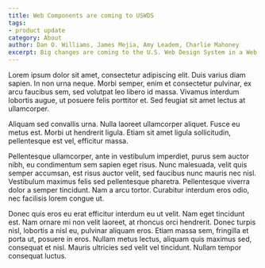 ```yaml
---
title: Web Components are coming to USWDS
tags:
- product update
category: About
author: Dan O. Williams, James Mejia, Amy Leadem, Charlie Mahoney
excerpt: Big changes are coming to the U.S. Web Design System in a Web Components-based generation. Ideal for small teams with limited development resources, this next generation of the design system promises to be a practical, usable, powerful tool for designers and developers to do their work.
---
```


Lorem ipsum dolor sit amet, consectetur adipiscing elit. Duis varius diam sapien. In non urna neque. Morbi semper, enim et consectetur pulvinar, ex arcu faucibus sem, sed volutpat leo libero id massa. Vivamus interdum lobortis augue, ut posuere felis porttitor et. Sed feugiat sit amet lectus at ullamcorper.

Aliquam sed convallis urna. Nulla laoreet ullamcorper aliquet. Fusce eu metus est. Morbi ut hendrerit ligula. Etiam sit amet ligula sollicitudin, pellentesque est vel, efficitur massa.

Pellentesque ullamcorper, ante in vestibulum imperdiet, purus sem auctor nibh, eu condimentum sem sapien eget risus. Nunc malesuada, velit quis semper accumsan, est risus auctor velit, sed faucibus nunc mauris nec nisl. Vestibulum maximus felis sed pellentesque pharetra. Pellentesque viverra dolor a semper tincidunt. Nam a arcu tortor. Curabitur interdum eros odio, nec facilisis lorem congue ut.

Donec quis eros eu erat efficitur interdum eu ut velit. Nam eget tincidunt est. Nam ornare mi non velit laoreet, at rhoncus orci hendrerit. Donec turpis nisl, lobortis a nisl eu, pulvinar aliquam eros. Etiam massa sem, fringilla et porta ut, posuere in eros. Nullam metus lectus, aliquam quis maximus sed, consequat et nisl. Mauris ultricies sed velit vel tincidunt. Nullam tempor consequat luctus.